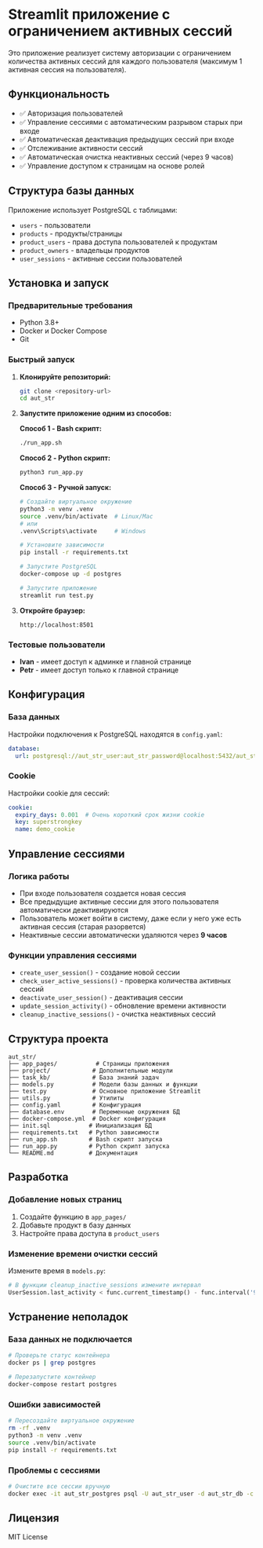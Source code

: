 # Streamlit приложение с ограничением активных сессий

Это приложение реализует систему авторизации с ограничением количества активных сессий для каждого пользователя (максимум 1 активная сессия на пользователя).

## Функциональность

- ✅ Авторизация пользователей
- ✅ Управление сессиями с автоматическим разрывом старых при входе
- ✅ Автоматическая деактивация предыдущих сессий при входе
- ✅ Отслеживание активности сессий
- ✅ Автоматическая очистка неактивных сессий (через 9 часов)
- ✅ Управление доступом к страницам на основе ролей

## Структура базы данных

Приложение использует PostgreSQL с таблицами:
- `users` - пользователи
- `products` - продукты/страницы
- `product_users` - права доступа пользователей к продуктам
- `product_owners` - владельцы продуктов
- `user_sessions` - активные сессии пользователей

## Установка и запуск

### Предварительные требования

- Python 3.8+
- Docker и Docker Compose
- Git

### Быстрый запуск

1. **Клонируйте репозиторий:**
   ```bash
   git clone <repository-url>
   cd aut_str
   ```

2. **Запустите приложение одним из способов:**

   **Способ 1 - Bash скрипт:**
   ```bash
   ./run_app.sh
   ```

   **Способ 2 - Python скрипт:**
   ```bash
   python3 run_app.py
   ```

   **Способ 3 - Ручной запуск:**
   ```bash
   # Создайте виртуальное окружение
   python3 -m venv .venv
   source .venv/bin/activate  # Linux/Mac
   # или
   .venv\Scripts\activate     # Windows

   # Установите зависимости
   pip install -r requirements.txt

   # Запустите PostgreSQL
   docker-compose up -d postgres

   # Запустите приложение
   streamlit run test.py
   ```

3. **Откройте браузер:**
   ```
   http://localhost:8501
   ```

### Тестовые пользователи

- **Ivan** - имеет доступ к админке и главной странице
- **Petr** - имеет доступ только к главной странице

## Конфигурация

### База данных
Настройки подключения к PostgreSQL находятся в `config.yaml`:
```yaml
database:
  url: postgresql://aut_str_user:aut_str_password@localhost:5432/aut_str_db
```

### Cookie
Настройки cookie для сессий:
```yaml
cookie:
  expiry_days: 0.001  # Очень короткий срок жизни cookie
  key: superstrongkey
  name: demo_cookie
```

## Управление сессиями

### Логика работы
- При входе пользователя создается новая сессия
- Все предыдущие активные сессии для этого пользователя автоматически деактивируются
- Пользователь может войти в систему, даже если у него уже есть активная сессия (старая разорвется)
- Неактивные сессии автоматически удаляются через **9 часов**

### Функции управления сессиями

- `create_user_session()` - создание новой сессии
- `check_user_active_sessions()` - проверка количества активных сессий
- `deactivate_user_session()` - деактивация сессии
- `update_session_activity()` - обновление времени активности
- `cleanup_inactive_sessions()` - очистка неактивных сессий

## Структура проекта

```
aut_str/
├── app_pages/           # Страницы приложения
├── project/            # Дополнительные модули
├── task_kb/            # База знаний задач
├── models.py           # Модели базы данных и функции
├── test.py             # Основное приложение Streamlit
├── utils.py            # Утилиты
├── config.yaml         # Конфигурация
├── database.env        # Переменные окружения БД
├── docker-compose.yml  # Docker конфигурация
├── init.sql           # Инициализация БД
├── requirements.txt   # Python зависимости
├── run_app.sh         # Bash скрипт запуска
├── run_app.py         # Python скрипт запуска
└── README.md          # Документация
```

## Разработка

### Добавление новых страниц

1. Создайте функцию в `app_pages/`
2. Добавьте продукт в базу данных
3. Настройте права доступа в `product_users`

### Изменение времени очистки сессий

Измените время в `models.py`:
```python
# В функции cleanup_inactive_sessions измените интервал
UserSession.last_activity < func.current_timestamp() - func.interval('9 hours')
```

## Устранение неполадок

### База данных не подключается
```bash
# Проверьте статус контейнера
docker ps | grep postgres

# Перезапустите контейнер
docker-compose restart postgres
```

### Ошибки зависимостей
```bash
# Пересоздайте виртуальное окружение
rm -rf .venv
python3 -m venv .venv
source .venv/bin/activate
pip install -r requirements.txt
```

### Проблемы с сессиями
```bash
# Очистите все сессии вручную
docker exec -it aut_str_postgres psql -U aut_str_user -d aut_str_db -c "DELETE FROM user_sessions;"
```

## Лицензия

MIT License
